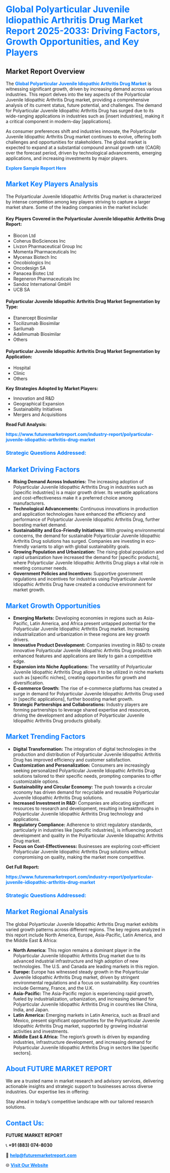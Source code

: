 <h1 style="color: #007BFF;">Global Polyarticular Juvenile Idiopathic Arthritis Drug Market Report 2025-2033: Driving Factors, Growth Opportunities, and Key Players</h1>

<section id="overview">
<h2>Market Report Overview</h2>
<p>The <a href="https://www.futuremarketreport.com/industry-report/polyarticular-juvenile-idiopathic-arthritis-drug-market" style="color: #007BFF; text-decoration: none;"><strong>Global Polyarticular Juvenile Idiopathic Arthritis Drug Market</strong></a> is witnessing significant growth, driven by increasing demand across various industries. This report delves into the key aspects of the Polyarticular Juvenile Idiopathic Arthritis Drug market, providing a comprehensive analysis of its current status, future potential, and challenges. The demand for Polyarticular Juvenile Idiopathic Arthritis Drug has surged due to its wide-ranging applications in industries such as [insert industries], making it a critical component in modern-day [applications].</p>
<p>As consumer preferences shift and industries innovate, the Polyarticular Juvenile Idiopathic Arthritis Drug market continues to evolve, offering both challenges and opportunities for stakeholders. The global market is expected to expand at a substantial compound annual growth rate (CAGR) over the forecast period, driven by technological advancements, emerging applications, and increasing investments by major players.</p>
</section>

<section id="overview">
<p><a href="https://www.futuremarketreport.com/request-sample/reportId=52715" style="color: #007BFF; text-decoration: none;"><strong>Explore Sample Report Here</strong></a></p>
</section>

<section id="key-players">
<h2 style="color: #007BFF;">Market Key Players Analysis</h2>
<p>The Polyarticular Juvenile Idiopathic Arthritis Drug market is characterized by intense competition among key players striving to capture a larger market share. Some of the leading companies in the market include:</p>
<h4>Key Players Covered in the Polyarticular Juvenile Idiopathic Arthritis Drug Report:</h4>
<ul><li>Biocon Ltd</li><li>Coherus BioSciences Inc</li><li>Livzon Pharmaceutical Group Inc</li><li>Momenta Pharmaceuticals Inc</li><li>Mycenax Biotech Inc</li><li>Oncobiologics Inc</li><li>Oncodesign SA</li><li>Panacea Biotec Ltd</li><li>Regeneron Pharmaceuticals Inc</li><li>Sandoz International GmbH</li><li>UCB SA</li></ul>
<h4>Polyarticular Juvenile Idiopathic Arthritis Drug Market Segmentation by Type:</h4>
<ul><li>Etanercept Biosimilar</li><li>Tocilizumab Biosimilar</li><li>Sarilumab</li><li>Adalimumab Biosimilar</li><li>Others</li></ul>

<h4>Polyarticular Juvenile Idiopathic Arthritis Drug Market Segmentation by Application:</h4>
<ul><li>Hospital</li><li>Clinic</li><li>Others</li></ul>
<p><strong>Key Strategies Adopted by Market Players:</strong></p>
<ul>
<li>Innovation and R&D</li>
<li>Geographical Expansion</li>
<li>Sustainability Initiatives</li>
<li>Mergers and Acquisitions</li>
</ul>
</section>

<section>
<p><strong>Read Full Analysis: </strong></p><a href="https://www.futuremarketreport.com/industry-report/polyarticular-juvenile-idiopathic-arthritis-drug-market" style="color: #007BFF; text-decoration: none;"><strong>https://www.futuremarketreport.com/industry-report/polyarticular-juvenile-idiopathic-arthritis-drug-market</strong></a>
<h3 style="color: #007BFF;">Strategic Questions Addressed:</h3>
</section>

<section id="driving-factors">
<h2 style="color: #007BFF;">Market Driving Factors</h2>
<ul>
<li><strong>Rising Demand Across Industries:</strong> The increasing adoption of Polyarticular Juvenile Idiopathic Arthritis Drug in industries such as [specific industries] is a major growth driver. Its versatile applications and cost-effectiveness make it a preferred choice among manufacturers.</li>
<li><strong>Technological Advancements:</strong> Continuous innovations in production and application technologies have enhanced the efficiency and performance of Polyarticular Juvenile Idiopathic Arthritis Drug, further boosting market demand.</li>
<li><strong>Sustainability and Eco-Friendly Initiatives:</strong> With growing environmental concerns, the demand for sustainable Polyarticular Juvenile Idiopathic Arthritis Drug solutions has surged. Companies are investing in eco-friendly variants to align with global sustainability goals.</li>
<li><strong>Growing Population and Urbanization:</strong> The rising global population and rapid urbanization have increased the demand for [specific products], where Polyarticular Juvenile Idiopathic Arthritis Drug plays a vital role in meeting consumer needs.</li>
<li><strong>Government Policies and Incentives:</strong> Supportive government regulations and incentives for industries using Polyarticular Juvenile Idiopathic Arthritis Drug have created a conducive environment for market growth.</li>
</ul>
</section>

<section id="growth-opportunities">
<h2 style="color: #007BFF;">Market Growth Opportunities</h2>
<ul>
<li><strong>Emerging Markets:</strong> Developing economies in regions such as Asia-Pacific, Latin America, and Africa present untapped potential for the Polyarticular Juvenile Idiopathic Arthritis Drug market. Increasing industrialization and urbanization in these regions are key growth drivers.</li>
<li><strong>Innovative Product Development:</strong> Companies investing in R&D to create innovative Polyarticular Juvenile Idiopathic Arthritis Drug products with enhanced features and applications are likely to gain a competitive edge.</li>
<li><strong>Expansion into Niche Applications:</strong> The versatility of Polyarticular Juvenile Idiopathic Arthritis Drug allows it to be utilized in niche markets such as [specific niches], creating opportunities for growth and diversification.</li>
<li><strong>E-commerce Growth:</strong> The rise of e-commerce platforms has created a surge in demand for Polyarticular Juvenile Idiopathic Arthritis Drug used in [specific applications], further boosting market growth.</li>
<li><strong>Strategic Partnerships and Collaborations:</strong> Industry players are forming partnerships to leverage shared expertise and resources, driving the development and adoption of Polyarticular Juvenile Idiopathic Arthritis Drug products globally.</li>
</ul>
</section>

<section id="trending-factors">
<h2 style="color: #007BFF;">Market Trending Factors</h2>
<ul>
<li><strong>Digital Transformation:</strong> The integration of digital technologies in the production and distribution of Polyarticular Juvenile Idiopathic Arthritis Drug has improved efficiency and customer satisfaction.</li>
<li><strong>Customization and Personalization:</strong> Consumers are increasingly seeking personalized Polyarticular Juvenile Idiopathic Arthritis Drug solutions tailored to their specific needs, prompting companies to offer customizable options.</li>
<li><strong>Sustainability and Circular Economy:</strong> The push towards a circular economy has driven demand for recyclable and reusable Polyarticular Juvenile Idiopathic Arthritis Drug solutions.</li>
<li><strong>Increased Investment in R&D:</strong> Companies are allocating significant resources to research and development, resulting in breakthroughs in Polyarticular Juvenile Idiopathic Arthritis Drug technology and applications.</li>
<li><strong>Regulatory Compliance:</strong> Adherence to strict regulatory standards, particularly in industries like [specific industries], is influencing product development and quality in the Polyarticular Juvenile Idiopathic Arthritis Drug market.</li>
<li><strong>Focus on Cost-Effectiveness:</strong> Businesses are exploring cost-efficient Polyarticular Juvenile Idiopathic Arthritis Drug solutions without compromising on quality, making the market more competitive.</li>
</ul>
</section>

<section>
<p><strong>Get Full Report: </strong></p><a href="https://www.futuremarketreport.com/industry-report/polyarticular-juvenile-idiopathic-arthritis-drug-market" style="color: #007BFF; text-decoration: none;"><strong>https://www.futuremarketreport.com/industry-report/polyarticular-juvenile-idiopathic-arthritis-drug-market</strong></a>
<h3 style="color: #007BFF;">Strategic Questions Addressed:</h3>
</section>


<section id="regional-analysis">
<h2 style="color: #007BFF;">Market Regional Analysis</h2>
<p>The global Polyarticular Juvenile Idiopathic Arthritis Drug market exhibits varied growth patterns across different regions. The key regions analyzed in this report include North America, Europe, Asia-Pacific, Latin America, and the Middle East & Africa:</p>
<ul>
<li><strong>North America:</strong> This region remains a dominant player in the Polyarticular Juvenile Idiopathic Arthritis Drug market due to its advanced industrial infrastructure and high adoption of new technologies. The U.S. and Canada are leading markets in this region.</li>
<li><strong>Europe:</strong> Europe has witnessed steady growth in the Polyarticular Juvenile Idiopathic Arthritis Drug market, driven by stringent environmental regulations and a focus on sustainability. Key countries include Germany, France, and the U.K.</li>
<li><strong>Asia-Pacific:</strong> The Asia-Pacific region is experiencing rapid growth, fueled by industrialization, urbanization, and increasing demand for Polyarticular Juvenile Idiopathic Arthritis Drug in countries like China, India, and Japan.</li>
<li><strong>Latin America:</strong> Emerging markets in Latin America, such as Brazil and Mexico, present significant opportunities for the Polyarticular Juvenile Idiopathic Arthritis Drug market, supported by growing industrial activities and investments.</li>
<li><strong>Middle East & Africa:</strong> The region’s growth is driven by expanding industries, infrastructure development, and increasing demand for Polyarticular Juvenile Idiopathic Arthritis Drug in sectors like [specific sectors].</li>
</ul>
</section>

<footer>
<h2 style="color: #007BFF;">About FUTURE MARKET REPORT</h2>
<p>We are a trusted name in market research and advisory services, delivering actionable insights and strategic support to businesses across diverse industries. Our expertise lies in offering:</p>

<p>Stay ahead in today’s competitive landscape with our tailored research solutions.</p>

<h2 style="color: #007BFF;">Contact Us:</h2>
<p><strong>FUTURE MARKET REPORT</strong></p>
<p>📞 <strong>+91 (883) 074-8030</strong></p>
<p>📧 <strong><a href="mailto:help@futuremarketreport.com" style="color: #007BFF;">help@futuremarketreport.com</a></strong></p>
<p>🌐 <strong><a href="https://www.futuremarketreport.com/" style="color: #007BFF;">Visit Our Website</a></strong></p>
</footer>